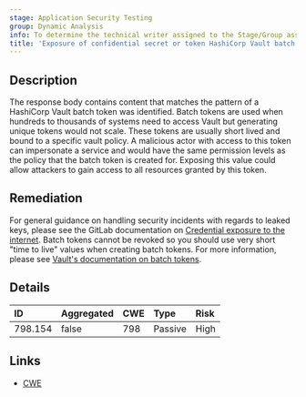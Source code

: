 ```yaml
---
stage: Application Security Testing
group: Dynamic Analysis
info: To determine the technical writer assigned to the Stage/Group associated with this page, see https://handbook.gitlab.com/handbook/product/ux/technical-writing/#assignments
title: 'Exposure of confidential secret or token HashiCorp Vault batch token'
---
```


## Description

The response body contains content that matches the pattern of a HashiCorp Vault batch token was identified. Batch tokens are used when hundreds to thousands of systems need to access Vault but generating unique tokens would not scale. These tokens are usually short lived and bound to a specific vault policy. A malicious actor with access to this token can impersonate a service and would have the same permission levels as the policy that the batch token is created for.
Exposing this value could allow attackers to gain access to all resources granted by this token.

## Remediation

For general guidance on handling security incidents with regards to leaked keys, please see the GitLab documentation on [Credential exposure to the internet](../../../../../security/responding_to_security_incidents.md#credential-exposure-to-public-internet). Batch tokens cannot be revoked so you should use very short "time to live" values when creating batch tokens. For more information, please see [Vault's documentation on batch tokens](https://developer.hashicorp.com/vault/tutorials/tokens/batch-tokens).

## Details

| ID      | Aggregated | CWE | Type | Risk |
|:--------|:-----------|:----|:-----|:-----|
| 798.154 | false | 798 | Passive | High |

## Links

- [CWE](https://cwe.mitre.org/data/definitions/798.html)
